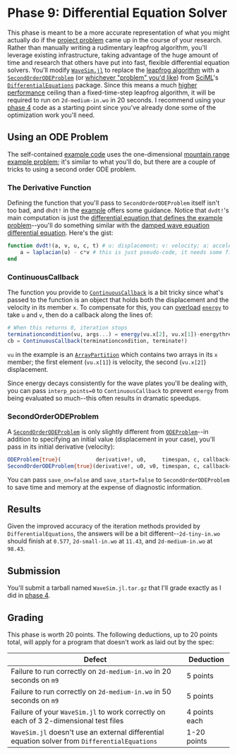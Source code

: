 ---
---

# Phase 9: Differential Equation Solver

This phase is meant to be a more accurate representation of what you might actually do if the [project problem](overview.md) came up in the course of your research. Rather than manually writing a rudimentary leapfrog algorithm, you'll leverage existing infrastructure, taking advantage of the huge amount of time and research that others have put into fast, flexible differential equation solvers. You'll modify [`WaveSim.jl`](https://github.com/BYUHPC/WaveSim.jl) to replace the [leapfrog algorithm](https://byuhpc.github.io/sci-comp-course/project/overview.html#moving-the-simulation-forward-in-time) with a [`SecondOrderODEProblem`](https://docs.sciml.ai/DiffEqDocs/stable/types/dynamical_types/) (or [whichever "problem" you'd like](https://docs.sciml.ai/DiffEqDocs/stable/types/ode_types/)) from [SciML](https://docs.sciml.ai/Overview/stable/)'s [`DifferentialEquations`](https://docs.sciml.ai/DiffEqDocs/stable/) package. Since this means a much [higher performance](https://docs.sciml.ai/DiffEqDocs/stable/tutorials/faster_ode_example/) ceiling than a fixed-time-step leapfrog algorithm, it will be required to run on `2d-medium-in.wo` in 20 seconds. I recommend using your [phase 4](phase4.md) code as a starting point since you've already done some of the optimization work you'll need.



## Using an ODE Problem

The self-contained [example code](https://github.com/BYUHPC/sci-comp-course-example-cxx/blob/main/src/initial.jl) uses the one-dimensional [mountain range example problem](https://github.com/BYUHPC/sci-comp-course-example-cxx/tree/main#the-problem-orogeny); it's similar to what you'll do, but there are a couple of tricks to using a second order ODE problem.

### The Derivative Function

Defining the function that you'll pass to `SecondOrderODEProblem` itself isn't too bad, and `dhdt!` in the [example](https://github.com/BYUHPC/sci-comp-course-example-cxx/blob/main/src/initial.jl) offers some guidance. Notice that `dvdt!`'s main computation is just the [differential equation that defines the example problem](https://github.com/BYUHPC/sci-comp-course-example-cxx/tree/main#appendix-a-mathematical-justification)--you'll do something similar with the [damped wave equation differential equation](overview.md#appendix-c-mathematical-justification). Here's the gist:

```julia
function dvdt!(a, v, u, c, t) # u: displacement; v: velocity; a: acceleration
    a = laplacian(u) - c*v # this is just pseudo-code, it needs some fixing
end
```

### ContinuousCallback

The function you provide to [`ContinuousCallback`](https://docs.sciml.ai/DiffEqDocs/stable/features/callback_functions/#ContinuousCallback) is a bit tricky since what's passed to the function is an object that holds both the displacement and the velocity in its member `x`. To compensate for this, you can [overload](https://docs.julialang.org/en/v1/manual/methods/#Defining-Methods) [`energy`](https://github.com/BYUHPC/WaveSim.jl/blob/main/src/energy_2d.jl) to take `u` and `v`, then do a callback along the lines of:

```julia
# When this returns 0, iteration stops
terminationcondition(vu, args...) = energy(vu.x[2], vu.x[1])-energythreshold
cb = ContinuousCallback(terminationcondition, terminate!)
```

`vu` in the example is an [`ArrayPartition`](https://docs.sciml.ai/DiffEqDocs/stable/features/diffeq_arrays/#ArrayPartitions) which contains two arrays in its `x` member; the first element (`vu.x[1]`) is velocity, the second (`vu.x[2]`) displacement.

Since energy decays consistently for the wave plates you'll be dealing with, you can pass `interp_points=0` to `ContinuousCallback` to prevent `energy` from being evaluated so much--this often results in dramatic speedups.

### SecondOrderODEProblem

A [`SecondOrderODEProblem`](https://docs.sciml.ai/DiffEqDocs/stable/types/dynamical_types/#SciMLBase.SecondOrderODEProblem) is only slightly different from [`ODEProblem`](https://docs.sciml.ai/DiffEqDocs/stable/types/ode_types/)--in addition to specifying an initial value (displacement in your case), you'll pass in its initial derivative (velocity):

```julia
ODEProblem{true}(           derivative!, u0,     timespan, c, callback=cb)
SecondOrderODEProblem{true}(derivative!, u0, v0, timespan, c, callback=cb)
```

You can pass `save_on=false` and `save_start=false` to `SecondOrderODEProblem` to save time and memory at the expense of diagnostic information.



## Results

Given the improved accuracy of the iteration methods provided by `DifferentialEquations`, the answers will be a bit different--`2d-tiny-in.wo` should finish at `0.577`, `2d-small-in.wo` at `11.43`, and `2d-medium-in.wo` at `98.43`.



## Submission

You'll submit a tarball named `WaveSim.jl.tar.gz` that I'll grade exactly as I did in [phase 4](phase4.md#submission).



## Grading

This phase is worth 20 points. The following deductions, up to 20 points total, will apply for a program that doesn't work as laid out by the spec:

| Defect | Deduction |
| --- | --- |
| Failure to run correctly on `2d-medium-in.wo` in 20 seconds on `m9` | 5 points |
| Failure to run correctly on `2d-medium-in.wo` in 50 seconds on `m9` | 5 points |
| Failure of your `WaveSim.jl` to work correctly on each of 3 2-dimensional test files | 4 points each |
| `WaveSim.jl` doesn't use an external differential equation solver from `DifferentialEquations` | 1-20 points |

